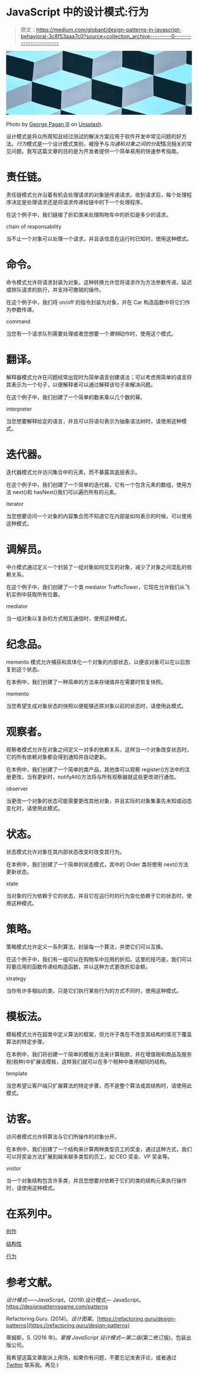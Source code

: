 # JavaScript 中的设计模式:行为

> 原文：<https://medium.com/globant/design-patterns-in-javascript-behavioral-3c8f53aaa7c0?source=collection_archive---------0----------------------->

![](img/773e15823238b16384b423e44a5b6433.png)

Photo by [George Pagan III](https://unsplash.com/@gpthree?utm_source=unsplash&utm_medium=referral&utm_content=creditCopyText) on [Unsplash](https://unsplash.com/s/photos/patterns?utm_source=unsplash&utm_medium=referral&utm_content=creditCopyText).

设计模式是将众所周知且经过测试的解决方案应用于软件开发中常见问题的好方法。*行为*模式是一个设计模式类别，被授予与*沟通和对象之间的分配*情况相关的常见问题。我写这篇文章的目的是为开发者提供一个简单易用的快速参考指南。

# 责任链。

责任链模式允许沿着有机会处理请求的对象链传递请求。收到请求后，每个处理程序决定是处理请求还是将请求传递给链中的下一个处理程序。

在这个例子中，我们链接了折扣类来处理购物车中的折扣是多少的请求。

chain of responsability

当不止一个对象可以处理一个请求，并且该信息在运行时已知时，使用这种模式。

# 命令。

命令模式允许将请求封装为对象。这种转换允许您将请求作为方法参数传递，延迟或排队请求的执行，并支持可撤销的操作。

在这个例子中，我们将 on/off 的指令封装为对象，并在 Car 构造函数中将它们作为参数传递。

command

当您有一个请求队列需要处理或者您想要一个*撤销*动作时，使用这个模式。

# 翻译。

解释器模式允许在问题经常出现时为简单语言创建语法；可以考虑用简单的语言将其表示为一个句子，以便解释者可以通过解释该句子来解决问题。

在这个例子中，我们创建了一个简单的数来乘以几个数的幂。

interpreter

当您想要解释给定的语言，并且可以将语句表示为抽象语法树时，请使用这种模式。

# 迭代器。

迭代器模式允许访问集合中的元素，而不暴露其底层表示。

在这个例子中，我们创建了一个简单的迭代器，它有一个包含元素的数组，使用方法 next()和 hasNext()我们可以遍历所有的元素。

iterator

当您想要访问一个对象的内容集合而不知道它在内部是如何表示的时候，可以使用这种模式。

# 调解员。

中介模式通过定义一个封装了一组对象如何交互的对象，减少了对象之间混乱的依赖关系。

在这个例子中，我们创建了一个类 mediator TrafficTower，它现在允许我们从飞机实例中获取所有位置。

mediator

当一组对象以复杂的方式相互通信时，使用这种模式。

# 纪念品。

memento 模式允许捕获和具体化一个对象的内部状态，以便该对象可以在以后恢复到这个状态。

在本例中，我们创建了一种简单的方法来存储值并在需要时恢复快照。

memento

当您希望生成对象状态的快照以便能够还原对象以前的状态时，请使用此模式。

# 观察者。

观察者模式允许在对象之间定义一对多的依赖关系，这样当一个对象改变状态时，它的所有依赖对象都会得到通知并自动更新。

在本例中，我们创建了一个简单的类产品，其他类可以观察 register()方法中的注册更改，当有更新时，notifyAll()方法将与所有观察器就这些更改进行通信。

observer

当更改一个对象的状态可能需要更改其他对象，并且实际的对象集事先未知或动态变化时，请使用此模式。

# 状态。

状态模式允许对象在其内部状态改变时改变其行为。

在本例中，我们创建了一个简单的状态模式，其中的 Order 类将使用 next()方法更新状态。

state

当对象的行为依赖于它的状态，并且它在运行时的行为变化依赖于它的状态时，使用这种模式。

# 策略。

策略模式允许定义一系列算法，封装每一个算法，并使它们可以互换。

在这个例子中，我们有一组可以在购物车中应用的折扣。这里的技巧是，我们可以将要应用的函数传递给构造函数，并以这种方式更改折扣金额。

strategy

当你有许多相似的类，只是它们执行某些行为的方式不同时，使用这种模式。

# 模板法。

模板模式允许在超类中定义算法的框架，但允许子类在不改变其结构的情况下覆盖算法的特定步骤。

在本例中，我们将创建一个简单的模板方法来计算税款，并在增值税和商品及服务税(税种)中扩展该模板，这样我们就可以在多个税种中重用相同的结构。

template

当您希望让客户端只扩展算法的特定步骤，而不是整个算法或其结构时，请使用此模式。

# 访客。

访问者模式允许将算法与它们所操作的对象分开。

在本例中，我们创建了一个结构来计算两种类型员工的奖金，通过这种方式，我们可以将奖金方法扩展到越来越多类型的员工，如 CEO 奖金、VP 奖金等。

visitor

当一个对象结构包含许多类，并且您想要对依赖于它们的类的结构元素执行操作时，请使用这种模式。

# 在系列中。

[创作](/globant/design-patterns-in-javascript-creational-2a02726e4e71)

[结构性](https://blog.carlosrojas.dev/design-patterns-in-javascript-structural-106bc31953c9)

[行为](https://blog.carlosrojas.dev/design-patterns-in-javascript-behavioral-3c8f53aaa7c0)

# 参考文献。

*设计模式——JavaScript*。(2019).设计模式— JavaScript。https://designpatternsgame.com/patterns

Refactoring.Guru. (2014)。*设计图案*。[https://refactoring.guru/design-patterns](https://refactoring.guru/design-patterns)

蒂姆斯，S. (2016 年)。*掌握 JavaScript 设计模式—第二版*(第二修订版)。包装出版公司。

我希望这篇文章能派上用场，如果你有问题，不要忘记发表评论，或者通过 [Twitter](https://mobile.twitter.com/carlosrojas_o) 联系我。再见:)